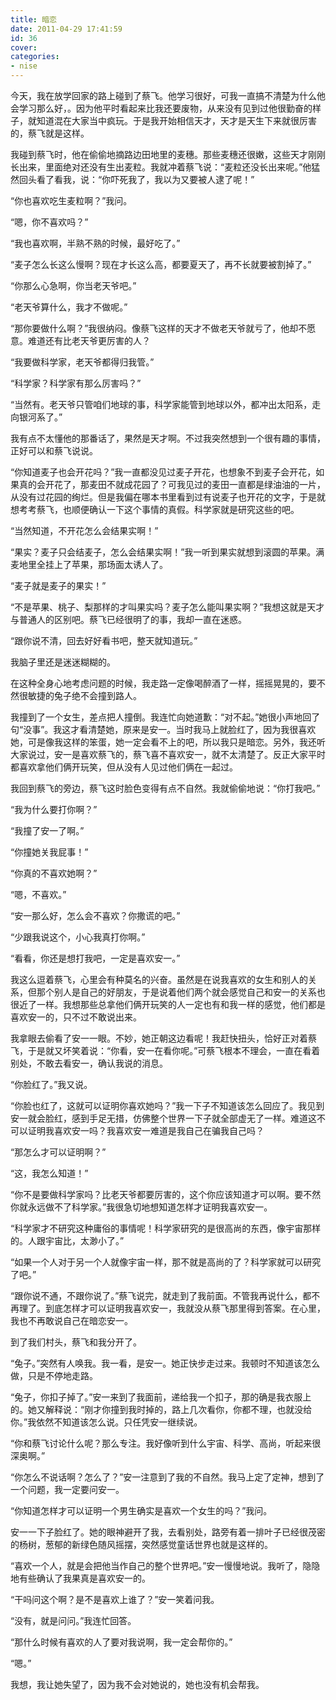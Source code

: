 ```yaml
---
title: 暗恋
date: 2011-04-29 17:41:59
id: 36
cover: 
categories:
- nise
---
```


 今天，我在放学回家的路上碰到了蔡飞。他学习很好，可我一直搞不清楚为什么他会学习那么好，。因为他平时看起来比我还要废物，从来没有见到过他很勤奋的样子，就知道混在大家当中疯玩。于是我开始相信天才，天才是天生下来就很厉害的，蔡飞就是这样。

 我碰到蔡飞时，他在偷偷地摘路边田地里的麦穗。那些麦穗还很嫩，这些天才刚刚长出来，里面绝对还没有生出麦粒。我就冲着蔡飞说：“麦粒还没长出来呢。”他猛然回头看了看我，说：“你吓死我了，我以为又要被人逮了呢！”

 “你也喜欢吃生麦粒啊？”我问。

 “嗯，你不喜欢吗？”

 “我也喜欢啊，半熟不熟的时候，最好吃了。”

 “麦子怎么长这么慢啊？现在才长这么高，都要夏天了，再不长就要被割掉了。”

 “你那么心急啊，你当老天爷吧。”

 “老天爷算什么，我才不做呢。”

 “那你要做什么啊？”我很纳闷。像蔡飞这样的天才不做老天爷就亏了，他却不愿意。难道还有比老天爷更厉害的人？

 “我要做科学家，老天爷都得归我管。”

 “科学家？科学家有那么厉害吗？”

 “当然有。老天爷只管咱们地球的事，科学家能管到地球以外，都冲出太阳系，走向银河系了。”

 我有点不太懂他的那番话了，果然是天才啊。不过我突然想到一个很有趣的事情，正好可以和蔡飞说说。

 “你知道麦子也会开花吗？”我一直都没见过麦子开花，也想象不到麦子会开花，如果真的会开花了，那麦田不就成花园了？可我见过的麦田一直都是绿油油的一片，从没有过花园的绚烂。但是我偏在哪本书里看到过有说麦子也开花的文字，于是就想考考蔡飞，也顺便确认一下这个事情的真假。科学家就是研究这些的吧。

 “当然知道，不开花怎么会结果实啊！”

 “果实？麦子只会结麦子，怎么会结果实啊！”我一听到果实就想到滚圆的苹果。满麦地里全挂上了苹果，那场面太诱人了。

 “麦子就是麦子的果实！”

 “不是苹果、桃子、梨那样的才叫果实吗？麦子怎么能叫果实啊？”我想这就是天才与普通人的区别吧。蔡飞已经很明了的事，我却一直在迷惑。

 “跟你说不清，回去好好看书吧，整天就知道玩。”

 我脑子里还是迷迷糊糊的。

 在这种全身心地考虑问题的时候，我走路一定像喝醉酒了一样，摇摇晃晃的，要不然很敏捷的兔子绝不会撞到路人。

 我撞到了一个女生，差点把人撞倒。我连忙向她道歉：“对不起。”她很小声地回了句“没事”。我这才看清楚她，原来是安一。当时我马上就脸红了，因为我很喜欢她，可是像我这样的笨蛋，她一定会看不上的吧，所以我只是暗恋。另外，我还听大家说过，安一是喜欢蔡飞的，蔡飞喜不喜欢安一，就不太清楚了。反正大家平时都喜欢拿他们俩开玩笑，但从没有人见过他们俩在一起过。

 我回到蔡飞的旁边，蔡飞这时脸色变得有点不自然。我就偷偷地说：“你打我吧。”

 “我为什么要打你啊？”

 “我撞了安一了啊。”

 “你撞她关我屁事！”

 “你真的不喜欢她啊？”

 “嗯，不喜欢。”

 “安一那么好，怎么会不喜欢？你撒谎的吧。”

 “少跟我说这个，小心我真打你啊。”

 “看看，你还是想打我吧，一定是喜欢安一。”

 我这么逗着蔡飞，心里会有种莫名的兴奋。虽然是在说我喜欢的女生和别人的关系，但那个别人是自己的好朋友，于是说着他们两个就会感觉自己和安一的关系也很近了一样。我想那些总拿他们俩开玩笑的人一定也有和我一样的感觉，他们都是喜欢安一的，只不过不敢说出来。

 我拿眼去偷看了安一一眼。不妙，她正朝这边看呢！我赶快扭头，恰好正对着蔡飞，于是就又坏笑着说：“你看，安一在看你呢。”可蔡飞根本不理会，一直在看着别处，不敢去看安一，确认我说的消息。

 “你脸红了。”我又说。

 “你脸也红了，这就可以证明你喜欢她吗？”我一下子不知道该怎么回应了。我见到安一就会脸红，感到手足无措，仿佛整个世界一下子就全部虚无了一样。难道这不可以证明我喜欢安一吗？我喜欢安一难道是我自己在骗我自己吗？

 “那怎么才可以证明啊？”

 “这，我怎么知道！”

 “你不是要做科学家吗？比老天爷都要厉害的，这个你应该知道才可以啊。要不然你就永远做不了科学家。”我很急切地想知道怎样才证明我喜欢安一。

 “科学家才不研究这种庸俗的事情呢！科学家研究的是很高尚的东西，像宇宙那样的。人跟宇宙比，太渺小了。”

 “如果一个人对于另一个人就像宇宙一样，那不就是高尚的了？科学家就可以研究了吧。”

 “跟你说不通，不跟你说了。”蔡飞说完，就走到了我前面。不管我再说什么，都不再理了。到底怎样才可以证明我喜欢安一，我就没从蔡飞那里得到答案。在心里，我也不再敢说自己在暗恋安一。

 到了我们村头，蔡飞和我分开了。

 “兔子。”突然有人唤我。我一看，是安一。她正快步走过来。我顿时不知道该怎么做，只是不停地走路。

 “兔子，你扣子掉了。”安一来到了我面前，递给我一个扣子，那的确是我衣服上的。她又解释说：“刚才你撞到我时掉的，路上几次看你，你都不理，也就没给你。”我依然不知道该怎么说。只任凭安一继续说。

 “你和蔡飞讨论什么呢？那么专注。我好像听到什么宇宙、科学、高尚，听起来很深奥啊。”

 “你怎么不说话啊？怎么了？”安一注意到了我的不自然。我马上定了定神，想到了一个问题，我一定要问安一。

 “你知道怎样才可以证明一个男生确实是喜欢一个女生的吗？”我问。

 安一一下子脸红了。她的眼神避开了我，去看别处，路旁有着一排叶子已经很茂密的杨树，葱郁的新绿色随风摇摆，突然感觉童话世界也就是这样的。

 “喜欢一个人，就是会把他当作自己的整个世界吧。”安一慢慢地说。我听了，隐隐地有些确认了我果真是喜欢安一的。

 “干吗问这个啊？是不是喜欢上谁了？”安一笑着问我。

 “没有，就是问问。”我连忙回答。

 “那什么时候有喜欢的人了要对我说啊，我一定会帮你的。”

 “嗯。”

 我想，我让她失望了，因为我不会对她说的，她也没有机会帮我。
